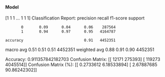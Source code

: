 #### Model
[1 1 1 ... 1 1 1]
Classification Report:
              precision    recall  f1-score   support

           0       0.09      0.04      0.06    287564
           1       0.94      0.97      0.95   4164787

    accuracy                           0.91   4452351
   macro avg       0.51      0.51      0.51   4452351
weighted avg       0.88      0.91      0.90   4452351

Accuracy: 0.911357842182703
Confusion Matrix:
[[  12171  275393]
 [ 119273 4045514]]
Confusion Matrix (%):
[[ 0.2733612   6.18533894]
 [ 2.67887685 90.86242302]]
